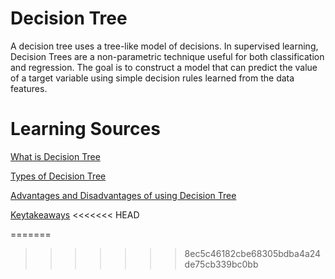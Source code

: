 # Decision Tree

A decision tree uses a tree-like model of decisions.
In supervised learning, Decision Trees are a non-parametric technique useful for both classification and regression. The goal is to construct a model that can predict the value of a target variable using simple decision rules learned from the data features.

# Learning Sources

[What is Decision Tree](https://careerfoundry.com/en/blog/data-analytics/what-is-a-decision-tree/)

[Types of Decision Tree](https://towardsdatascience.com/a-dive-into-decision-trees-a128923c9298)

[Advantages and Disadvantages of using Decision Tree](https://dhirajkumarblog.medium.com/top-5-advantages-and-disadvantages-of-decision-tree-algorithm-428ebd199d9a)

[Keytakeaways](https://towardsdatascience.com/decision-trees-6-important-things-to-always-remember-85636858da51)
<<<<<<< HEAD
 
=======
 
>>>>>>> 8ec5c46182cbe68305bdba4a24de75cb339bc0bb
